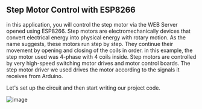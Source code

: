 ## Step Motor Control with ESP8266

in this application, you will control the step motor via the WEB Server opened using ESP8266. Step motors are electromechanically devices that convert electrical energy into physical energy with rotary motion. As the name suggests, these motors run step by step. They continue their movement by opening and closing of the coils in order. in this example, the step motor used was 4-phase with 4 coils inside. Step motors are controlled by very high-speed switching motor drives and motor control boards. The step motor driver we used drives the motor according to the signals it receives from Arduino.

Let's set up the circuit and then start writing our project code.


![image](https://user-images.githubusercontent.com/111511331/191037663-c39d061d-bde7-41c5-b9fc-fb09dbac7e24.png)
